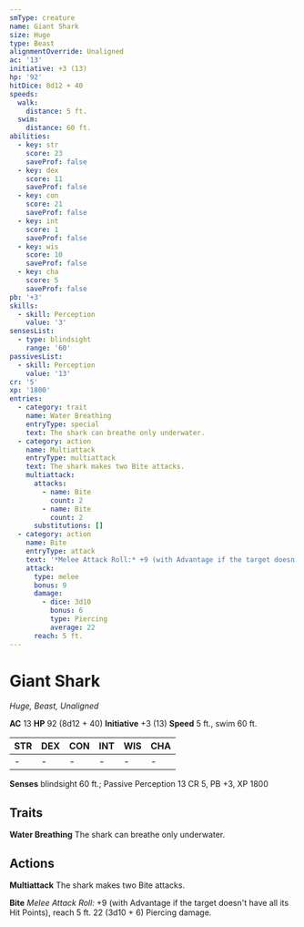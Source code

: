 ```yaml
---
smType: creature
name: Giant Shark
size: Huge
type: Beast
alignmentOverride: Unaligned
ac: '13'
initiative: +3 (13)
hp: '92'
hitDice: 8d12 + 40
speeds:
  walk:
    distance: 5 ft.
  swim:
    distance: 60 ft.
abilities:
  - key: str
    score: 23
    saveProf: false
  - key: dex
    score: 11
    saveProf: false
  - key: con
    score: 21
    saveProf: false
  - key: int
    score: 1
    saveProf: false
  - key: wis
    score: 10
    saveProf: false
  - key: cha
    score: 5
    saveProf: false
pb: '+3'
skills:
  - skill: Perception
    value: '3'
sensesList:
  - type: blindsight
    range: '60'
passivesList:
  - skill: Perception
    value: '13'
cr: '5'
xp: '1800'
entries:
  - category: trait
    name: Water Breathing
    entryType: special
    text: The shark can breathe only underwater.
  - category: action
    name: Multiattack
    entryType: multiattack
    text: The shark makes two Bite attacks.
    multiattack:
      attacks:
        - name: Bite
          count: 2
        - name: Bite
          count: 2
      substitutions: []
  - category: action
    name: Bite
    entryType: attack
    text: '*Melee Attack Roll:* +9 (with Advantage if the target doesn''t have all its Hit Points), reach 5 ft. 22 (3d10 + 6) Piercing damage.'
    attack:
      type: melee
      bonus: 9
      damage:
        - dice: 3d10
          bonus: 6
          type: Piercing
          average: 22
      reach: 5 ft.
---
```


# Giant Shark
*Huge, Beast, Unaligned*

**AC** 13
**HP** 92 (8d12 + 40)
**Initiative** +3 (13)
**Speed** 5 ft., swim 60 ft.

| STR | DEX | CON | INT | WIS | CHA |
| --- | --- | --- | --- | --- | --- |
| - | - | - | - | - | - |

**Senses** blindsight 60 ft.; Passive Perception 13
CR 5, PB +3, XP 1800

## Traits

**Water Breathing**
The shark can breathe only underwater.

## Actions

**Multiattack**
The shark makes two Bite attacks.

**Bite**
*Melee Attack Roll:* +9 (with Advantage if the target doesn't have all its Hit Points), reach 5 ft. 22 (3d10 + 6) Piercing damage.
